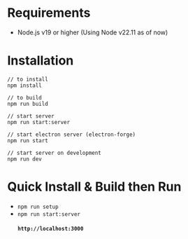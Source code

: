 # Requirements

-   Node.js v19 or higher (Using Node v22.11 as of now)

# Installation

```
// to install
npm install

// to build
npm run build

// start server
npm run start:server

// start electron server (electron-forge)
npm run start

// start server on development
npm run dev
```

# Quick Install & Build then Run

-   `npm run setup`
-   `npm run start:server`
    #### `http://localhost:3000`

